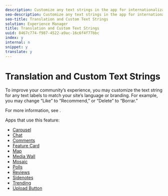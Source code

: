 ```yaml
---
description: Customize any text strings in the app for internationalization or branding.
seo-description: Customize any text strings in the app for internationalization or branding.
seo-title: Translation and Custom Text Strings
solution: Experience Manager
title: Translation and Custom Text Strings
uuid: 8467c774-f987-4522-a9ac-16c6f4f77bbc
index: y
internal: n
snippet: y
translate: y
---
```


# Translation and Custom Text Strings

To improve your community’s experience, you may customize the text string for any text labels to match your site’s language or branding. For example, you may change “Like” to “Recommend,” or “Delete” to “Borrar.”

For more information, see [](c_translation_sets.md#c_translation_sets).

Apps that use this feature:

* [ Carousel](c_carousel_app/c_carousel_app.md#c_carousel_app)
* [ Chat](c_chat_app/c_chat_app.md#c_chat_app)
* [ Comments](c_comments_app.md#c_comments_app)
* [ Feature Card](c_feature_card_app/c_feature_card_app.md#c_feature_card_app)
* [ Map](c_map_app/c_map_app.md#c_map_app)
* [ Media Wall](c_media_wall_app/c_media_wall_app.md#c_media_wall_app)
* [ Mosaic](c_mosaic_app/c_mosaic_app.md#c_mosaic_app)
* [ Polls](c_polls_app/c_polls_app.md#c_polls_app)
* [ Reviews](c_reviews_app/c_reviews_app.md#c_reviews_app)
* [ Sidenotes](c_sidenotes_app/c_sidenotes_app.md#c_sidenotes_app)
* [ Trending](c_trending_app/c_trending_app.md#c_trending_app)
* [ Upload Button](c_upload_button_app/c_upload_button_app.md#c_upload_button_app)
